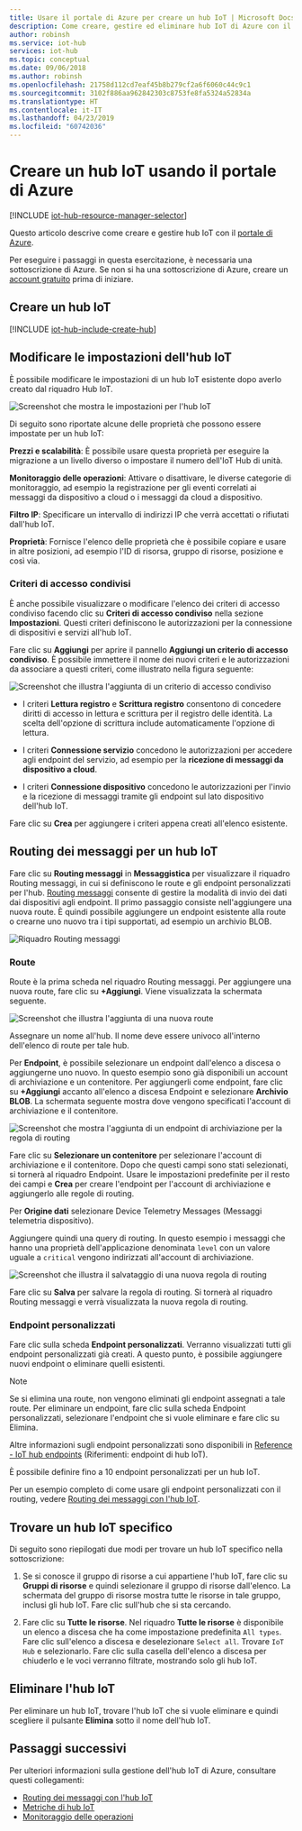 ```yaml
---
title: Usare il portale di Azure per creare un hub IoT | Microsoft Docs
description: Come creare, gestire ed eliminare hub IoT di Azure con il portale di Azure. Include informazioni su piani tariffari, ridimensionamento, sicurezza e configurazione della messaggistica.
author: robinsh
ms.service: iot-hub
services: iot-hub
ms.topic: conceptual
ms.date: 09/06/2018
ms.author: robinsh
ms.openlocfilehash: 21758d112cd7eaf45b8b279cf2a6f6060c44c9c1
ms.sourcegitcommit: 3102f886aa962842303c8753fe8fa5324a52834a
ms.translationtype: HT
ms.contentlocale: it-IT
ms.lasthandoff: 04/23/2019
ms.locfileid: "60742036"
---
```

# <a name="create-an-iot-hub-using-the-azure-portal"></a>Creare un hub IoT usando il portale di Azure

[!INCLUDE [iot-hub-resource-manager-selector](../../includes/iot-hub-resource-manager-selector.md)]

Questo articolo descrive come creare e gestire hub IoT con il [portale di Azure](https://portal.azure.com).

Per eseguire i passaggi in questa esercitazione, è necessaria una sottoscrizione di Azure. Se non si ha una sottoscrizione di Azure, creare un [account gratuito](https://azure.microsoft.com/free/?WT.mc_id=A261C142F) prima di iniziare.

## <a name="create-an-iot-hub"></a>Creare un hub IoT

[!INCLUDE [iot-hub-include-create-hub](../../includes/iot-hub-include-create-hub.md)]

## <a name="change-the-settings-of-the-iot-hub"></a>Modificare le impostazioni dell'hub IoT

È possibile modificare le impostazioni di un hub IoT esistente dopo averlo creato dal riquadro Hub IoT.

![Screenshot che mostra le impostazioni per l'hub IoT](./media/iot-hub-create-through-portal/iot-hub-settings-panel.png)

Di seguito sono riportate alcune delle proprietà che possono essere impostate per un hub IoT:

**Prezzi e scalabilità**: È possibile usare questa proprietà per eseguire la migrazione a un livello diverso o impostare il numero dell'IoT Hub di unità. 

**Monitoraggio delle operazioni**: Attivare o disattivare, le diverse categorie di monitoraggio, ad esempio la registrazione per gli eventi correlati ai messaggi da dispositivo a cloud o i messaggi da cloud a dispositivo.

**Filtro IP**: Specificare un intervallo di indirizzi IP che verrà accettati o rifiutati dall'hub IoT.

**Proprietà**: Fornisce l'elenco delle proprietà che è possibile copiare e usare in altre posizioni, ad esempio l'ID di risorsa, gruppo di risorse, posizione e così via.

### <a name="shared-access-policies"></a>Criteri di accesso condivisi

È anche possibile visualizzare o modificare l'elenco dei criteri di accesso condiviso facendo clic su **Criteri di accesso condiviso** nella sezione **Impostazioni**. Questi criteri definiscono le autorizzazioni per la connessione di dispositivi e servizi all'hub IoT. 

Fare clic su **Aggiungi** per aprire il pannello **Aggiungi un criterio di accesso condiviso**.  È possibile immettere il nome dei nuovi criteri e le autorizzazioni da associare a questi criteri, come illustrato nella figura seguente:

![Screenshot che illustra l'aggiunta di un criterio di accesso condiviso](./media/iot-hub-create-through-portal/iot-hub-add-shared-access-policy.png)

* I criteri **Lettura registro** e **Scrittura registro** consentono di concedere diritti di accesso in lettura e scrittura per il registro delle identità. La scelta dell'opzione di scrittura include automaticamente l'opzione di lettura.

* I criteri **Connessione servizio** concedono le autorizzazioni per accedere agli endpoint del servizio, ad esempio per la **ricezione di messaggi da dispositivo a cloud**. 

* I criteri **Connessione dispositivo** concedono le autorizzazioni per l'invio e la ricezione di messaggi tramite gli endpoint sul lato dispositivo dell'hub IoT.

Fare clic su **Crea** per aggiungere i criteri appena creati all'elenco esistente.

## <a name="message-routing-for-an-iot-hub"></a>Routing dei messaggi per un hub IoT

Fare clic su **Routing messaggi** in **Messaggistica** per visualizzare il riquadro Routing messaggi, in cui si definiscono le route e gli endpoint personalizzati per l'hub. [Routing messaggi](iot-hub-devguide-messages-d2c.md) consente di gestire la modalità di invio dei dati dai dispositivi agli endpoint. Il primo passaggio consiste nell'aggiungere una nuova route. È quindi possibile aggiungere un endpoint esistente alla route o crearne uno nuovo tra i tipi supportati, ad esempio un archivio BLOB. 

![Riquadro Routing messaggi](./media/iot-hub-create-through-portal/iot-hub-message-routing.png)

### <a name="routes"></a>Route

Route è la prima scheda nel riquadro Routing messaggi. Per aggiungere una nuova route, fare clic su **+Aggiungi**. Viene visualizzata la schermata seguente. 

![Screenshot che illustra l'aggiunta di una nuova route](./media/iot-hub-create-through-portal/iot-hub-add-route-storage-endpoint.png)

Assegnare un nome all'hub. Il nome deve essere univoco all'interno dell'elenco di route per tale hub. 

Per **Endpoint**, è possibile selezionare un endpoint dall'elenco a discesa o aggiungerne uno nuovo. In questo esempio sono già disponibili un account di archiviazione e un contenitore. Per aggiungerli come endpoint, fare clic su **+Aggiungi** accanto all'elenco a discesa Endpoint e selezionare **Archivio BLOB**. La schermata seguente mostra dove vengono specificati l'account di archiviazione e il contenitore.

![Screenshot che mostra l'aggiunta di un endpoint di archiviazione per la regola di routing](./media/iot-hub-create-through-portal/iot-hub-routing-add-storage-endpoint.png)

Fare clic su **Selezionare un contenitore** per selezionare l'account di archiviazione e il contenitore. Dopo che questi campi sono stati selezionati, si tornerà al riquadro Endpoint. Usare le impostazioni predefinite per il resto dei campi e **Crea** per creare l'endpoint per l'account di archiviazione e aggiungerlo alle regole di routing.

Per **Origine dati** selezionare Device Telemetry Messages (Messaggi telemetria dispositivo). 

Aggiungere quindi una query di routing. In questo esempio i messaggi che hanno una proprietà dell'applicazione denominata `level` con un valore uguale a `critical` vengono indirizzati all'account di archiviazione.

![Screenshot che illustra il salvataggio di una nuova regola di routing](./media/iot-hub-create-through-portal/iot-hub-add-route.png)

Fare clic su **Salva** per salvare la regola di routing. Si tornerà al riquadro Routing messaggi e verrà visualizzata la nuova regola di routing.

### <a name="custom-endpoints"></a>Endpoint personalizzati

Fare clic sulla scheda **Endpoint personalizzati**. Verranno visualizzati tutti gli endpoint personalizzati già creati. A questo punto, è possibile aggiungere nuovi endpoint o eliminare quelli esistenti. 

> [!NOTE]
> Se si elimina una route, non vengono eliminati gli endpoint assegnati a tale route. Per eliminare un endpoint, fare clic sulla scheda Endpoint personalizzati, selezionare l'endpoint che si vuole eliminare e fare clic su Elimina.
>

Altre informazioni sugli endpoint personalizzati sono disponibili in [Reference - IoT hub endpoints](iot-hub-devguide-endpoints.md) (Riferimenti: endpoint di hub IoT).

È possibile definire fino a 10 endpoint personalizzati per un hub IoT. 

Per un esempio completo di come usare gli endpoint personalizzati con il routing, vedere [Routing dei messaggi con l'hub IoT](tutorial-routing.md).

## <a name="find-a-specific-iot-hub"></a>Trovare un hub IoT specifico

Di seguito sono riepilogati due modi per trovare un hub IoT specifico nella sottoscrizione:

1. Se si conosce il gruppo di risorse a cui appartiene l'hub IoT, fare clic su **Gruppi di risorse** e quindi selezionare il gruppo di risorse dall'elenco. La schermata del gruppo di risorse mostra tutte le risorse in tale gruppo, inclusi gli hub IoT. Fare clic sull'hub che si sta cercando.

2. Fare clic su **Tutte le risorse**. Nel riquadro **Tutte le risorse** è disponibile un elenco a discesa che ha come impostazione predefinita `All types`. Fare clic sull'elenco a discesa e deselezionare `Select all`. Trovare `IoT Hub` e selezionarlo. Fare clic sulla casella dell'elenco a discesa per chiuderlo e le voci verranno filtrate, mostrando solo gli hub IoT.

## <a name="delete-the-iot-hub"></a>Eliminare l'hub IoT

Per eliminare un hub IoT, trovare l'hub IoT che si vuole eliminare e quindi scegliere il pulsante **Elimina** sotto il nome dell'hub IoT.

## <a name="next-steps"></a>Passaggi successivi

Per ulteriori informazioni sulla gestione dell'hub IoT di Azure, consultare questi collegamenti:

* [Routing dei messaggi con l'hub IoT](tutorial-routing.md)
* [Metriche di hub IoT](iot-hub-metrics.md)
* [Monitoraggio delle operazioni](iot-hub-operations-monitoring.md)